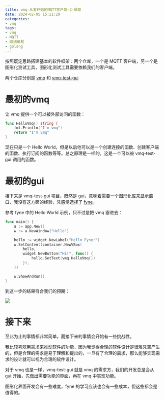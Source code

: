 ```yaml
---
title: vmq-从零开始的MQTT客户端-2-框架
date: 2024-02-05 15:21:20
categories:
- vmq
tags:
- vmq
- MQTT
- 网络编程
- golang
---
```


按照既定思路搭建基本的软件框架：两个仓库，一个是 MQTT 客户端，另一个是图形化测试工具，图形化测试工具需要依赖我们的客户端。

<!-- more -->

两个仓库分别是 [vmq](https://github.com/vitsumoc/vmq) 和 [vmq-test-gui](https://github.com/vitsumoc/vmq-test-gui)

# 最初的vmq

让 vmq 提供一个可以被外部访问的函数：

```go test.go
func HelloVmq() string {
	fmt.Println("I'm vmq")
	return "I'm vmq"
}
```

现在只是一个 Hello World，但是以后他可以是一个创建连接的函数、创建客户端的函数、执行订阅的函数等等。总之原理是一样的，这是一个可以被 vmq-test-gui 调用的函数。

# 最初的gui

接下来是 vmq-test-gui 项目，既然是 gui，意味着需要一个图形化库来显示窗口，我没有这方面的经验，凭感觉选择了 [fyne](https://fyne.io/)。

参考 fyne 中的 Hello World 示例，只不过是把 vmq 塞进去：

```go test.go
func main() {
	a := app.New()
	w := a.NewWindow("Hello")

	hello := widget.NewLabel("Hello Fyne!")
	w.SetContent(container.NewVBox(
		hello,
		widget.NewButton("Hi!", func() {
			hello.SetText(vmq.HelloVmq())
		}),
	))

	w.ShowAndRun()
}
```

到这一步的结果符合我们的预期：

![](test.png)

# 接下来

至此为止的事情都非常简单，而接下来的事情会开始有一些挑战性。

我比较喜欢用需求来推动软件的功能，因为我觉得合理的软件设计是很难凭空产生的，但是合理的需求是易于理解和提出的，一旦有了合理的需求，那么能够实现需求的设计就可以视为合理的软件设计。

对于 vmq 也是一样，vmq-test-gui 就是 vmq 的需求方，我们的开发总是会从 gui 开始，先做出需要功能的界面，再在 vmq 中实现功能。

图形化界面开发会有一些难度，fyne 的学习应该也会有一些成本，但这些都会是值得的。